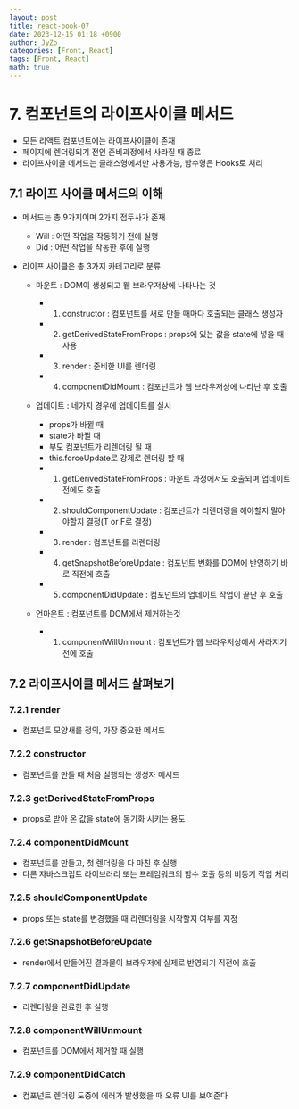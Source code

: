 ```yaml
---
layout: post
title: react-book-07
date: 2023-12-15 01:18 +0900
author: JyZo
categories: [Front, React]
tags: [Front, React]
math: true
---
```


# 7. 컴포넌트의 라이프사이클 메서드

- 모든 리액트 컴포넌트에는 라이프사이클이 존재
- 페이지에 렌더링되기 전인 준비과정에서 사라질 때 종료
- 라이프사이클 메서드는 클래스형에서만 사용가능, 함수형은 Hooks로 처리

## 7.1 라이프 사이클 메서드의 이해

- 메서드는 총 9가지이며 2가지 접두사가 존재

  - Will : 어떤 작업을 작동하기 전에 실행
  - Did : 어떤 작업을 작동한 후에 실행

- 라이프 사이클은 총 3가지 카테고리로 분류

  - 마운트 : DOM이 생성되고 웹 브라우저상에 나타나는 것

    - 1. constructor : 컴포넌트를 새로 만들 때마다 호출되는 클래스 생성자
    - 2. getDerivedStateFromProps : props에 있는 값을 state에 넣을 때 사용
    - 3. render : 준비한 UI를 렌더링
    - 4. componentDidMount : 컴포넌트가 웹 브라우저상에 나타난 후 호출

  - 업데이트 : 네가지 경우에 업데이트를 실시

    - props가 바뀔 때
    - state가 바뀔 때
    - 부모 컴포넌트가 리렌더링 될 때
    - this.forceUpdate로 강제로 렌더링 할 때
    - 1. getDerivedStateFromProps : 마운트 과정에서도 호출되며 업데이트전에도 호출
    - 2. shouldComponentUpdate : 컴포넌트가 리렌더링을 해야할지 말아야할지 결정(T or F로 결정)
    - 3. render : 컴포넌트를 리렌더링
    - 4. getSnapshotBeforeUpdate : 컴포넌트 변화를 DOM에 반영하기 바로 직전에 호출
    - 5. componentDidUpdate : 컴포넌트의 업데이트 작업이 끝난 후 호출

  - 언마운트 : 컴포넌트를 DOM에서 제거하는것
    - 1. componentWillUnmount : 컴포넌트가 웹 브라우저상에서 사라지기전에 호출

## 7.2 라이프사이클 메서드 살펴보기

### 7.2.1 render

- 컴포넌트 모양새를 정의, 가장 중요한 메서드

### 7.2.2 constructor

- 컴포넌트를 만들 때 처음 실행되는 생성자 메서드

### 7.2.3 getDerivedStateFromProps

- props로 받아 온 값을 state에 동기화 시키는 용도

### 7.2.4 componentDidMount

- 컴포넌트를 만들고, 첫 렌더링을 다 마친 후 실행
- 다른 자바스크립트 라이브러리 또는 프레임워크의 함수 호출 등의 비동기 작업 처리

### 7.2.5 shouldComponentUpdate

- props 또는 state를 변경했을 때 리렌더링을 시작할지 여부를 지정

### 7.2.6 getSnapshotBeforeUpdate

- render에서 만들어진 결과물이 브라우저에 실제로 반영되기 직전에 호출

### 7.2.7 componentDidUpdate

- 리렌더링을 완료한 후 실행

### 7.2.8 componentWillUnmount

- 컴포넌트를 DOM에서 제거할 때 실행

### 7.2.9 componentDidCatch

- 컴포넌트 렌더링 도중에 에러가 발생했을 때 오류 UI를 보여준다
